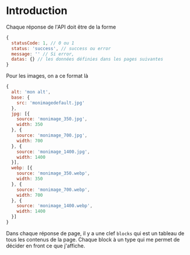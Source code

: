 # Introduction

Chaque réponse de l'API doit être de la forme 

```js
{
  statusCode: 1, // 0 ou 1
  status: 'success', // success ou error
  message: '' // Si error,
  datas: {} // les données définies dans les pages suivantes
}
```

Pour les images, on a ce format là


```js
{
  alt: 'mon alt',
  base: {
    src: 'monimagedefault.jpg'
  },
  jpg: [{
    source: 'monimage_350.jpg',
    width: 350
  }, {
    source: 'monimage_700.jpg',
    width: 700
  }, {
    source: 'monimage_1400.jpg',
    width: 1400
  }],
  webp: [{
    source: 'monimage_350.webp',
    width: 350
  }, {
    source: 'monimage_700.webp',
    width: 700
  }, {
    source: 'monimage_1400.webp',
    width: 1400
  }]
}
```

Dans chaque réponse de page, il y a une clef `blocks` qui est un tableau de tous les contenus de la page. Chaque block à un type qui me permet de décider en front ce que j'affiche.
